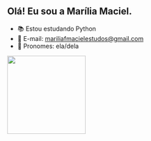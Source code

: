 ## Olá! Eu sou a Marília Maciel.

- 📚 Estou estudando Python
- 💌 E-mail: mariliafmacielestudos@gmail.com
- 💜 Pronomes: ela/dela

<div>
  <a href = "https://github.com/mmariliamaciel">
  <img height = "180cm" src="https://github-readme-stats.vercel.app/api?username=mmariliamaciel&show-icons=true&theme=dracula&include>
  <img height = "180cm" src="https://github-readme-stats.vercel.app/api/top-langs=mmariliamaciel&layout=compact&langs=count=16&theme=dracula"/>
<div/>
